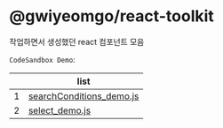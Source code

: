 # @gwiyeomgo/react-toolkit
작업하면서 생성했던 react 컴포넌트 모음

`CodeSandbox Demo`:

||list|
|---|---|
|1| [searchConditions_demo.js](https://codesandbox.io/s/g2mjyh) |
|2| [select_demo.js](https://codesandbox.io/s/v3x482) |